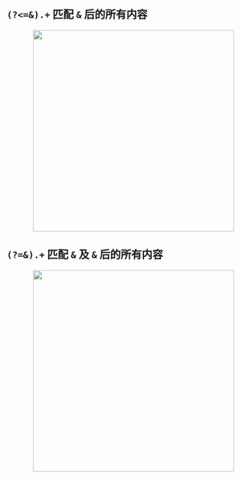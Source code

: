 ## `(?<=&).+`  匹配 `&` 后的所有内容

<p align="center"><img src="https://cdn.jsdelivr.net/gh/zb9678/img@main/up1/03.02:17:33:56.png" style="width:400px;"></p>

##  `(?=&).+`  匹配 `&` 及 `&` 后的所有内容

<p align="center"><img src="https://cdn.jsdelivr.net/gh/zb9678/img@main/up1/03.02:17:38:09.png" style="width:400px;"></p>